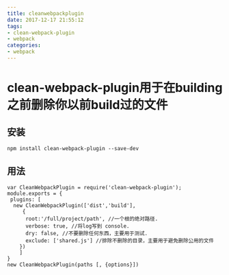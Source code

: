```yaml
---
title: cleanwebpackplugin
date: 2017-12-17 21:55:12
tags:
- clean-webpack-plugin
- webpack
categories:
- webpack
---
```


# clean-webpack-plugin用于在building之前删除你以前build过的文件

## 安装
```
npm install clean-webpack-plugin --save-dev
```

## 用法
```
var CleanWebpackPlugin = require('clean-webpack-plugin');
module.exports = {
 plugins: [
  new CleanWebpackPlugin(['dist','build'],
     {
      root:'/full/project/path', //一个根的绝对路径.
      verbose: true, //将log写到 console.
      dry: false, //不要删除任何东西，主要用于测试.
      exclude: ['shared.js'] //排除不删除的目录，主要用于避免删除公用的文件
    })
    ]
}
new CleanWebpackPlugin(paths [, {options}])
```